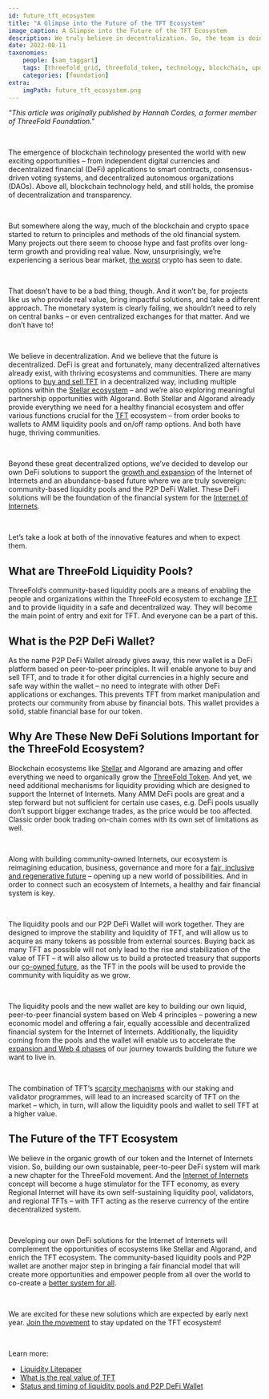 ```yaml
---
id: future_tft_ecosystem
title: "A Glimpse into the Future of the TFT Ecosystem"
image_caption: A Glimpse into the Future of the TFT Ecosystem
description: We truly believe in decentralization. So, the team is doing some incredible work on developing our own DeFi solutions. They’re aimed at providing a native financial system for the Internet of Internets and strengthening the foundation of the ecosystem by enhancing the stability and liquidity of the ThreeFold Token (TFT).
date: 2022-08-11
taxonomies:
    people: [sam_taggart]
    tags: [threefold_grid, threefold_token, technology, blockchain, update]
    categories: [foundation]
extra:
    imgPath: future_tft_ecosystem.png
---
```


*"This article was originally published by Hannah Cordes, a former member of ThreeFold Foundation."*

<br>

The emergence of blockchain technology presented the world with new exciting opportunities – from independent digital currencies and decentralized financial (DeFi) applications to smart contracts, consensus-driven voting systems, and decentralized autonomous organizations (DAOs). Above all, blockchain technology held, and still holds, the promise of decentralization and transparency.

<br/>

But somewhere along the way, much of the blockchain and crypto space started to return to principles and methods of the old financial system. Many projects out there seem to choose hype and fast profits over long-term growth and providing real value. Now, unsurprisingly, we’re experiencing a serious bear market, [the worst](https://cointelegraph.com/news/2022-bear-market-has-been-the-worst-on-record-glassnode) crypto has seen to date.

<br/>

That doesn’t have to be a bad thing, though. And it won’t be, for projects like us who provide real value, bring impactful solutions, and take a different approach. The monetary system is clearly failing, we shouldn’t need to rely on central banks – or even centralized exchanges for that matter. And we don’t have to!

<br/>

We believe in decentralization. And we believe that the future is decentralized. DeFi is great and fortunately, many decentralized alternatives already exist, with thriving ecosystems and communities. There are many options to [buy and sell TFT](https://www.manual.grid.tf/documentation/threefold_token/buy_sell_tft/buy_sell_tft.html) in a decentralized way, including multiple options within the [Stellar ecosystem](https://threefold.io/blog/thriving_with_stellar/) – and we’re also exploring meaningful partnership opportunities with Algorand. Both Stellar and Algorand already provide everything we need for a healthy financial ecosystem and offer various functions crucial for the [TFT](https://forum.threefold.io/t/the-potential-of-the-threefold-token-tft/1796) ecosystem – from order books to wallets to AMM liquidity pools and on/off ramp options. And both have huge, thriving communities.

<br/>

Beyond these great decentralized options, we’ve decided to develop our own DeFi solutions to support the [growth and expansion](https://threefold.io/blog/four_phases_of_threefold/) of the Internet of Internets and an abundance-based future where we are truly sovereign: community-based liquidity pools and the P2P DeFi Wallet. These DeFi solutions will be the foundation of the financial system for the [Internet of Internets](https://threefold.io/blog/internet_of_internets/).

<br/>

Let’s take a look at both of the innovative features and when to expect them.

## What are ThreeFold Liquidity Pools?

ThreeFold’s community-based liquidity pools are a means of enabling the people and organizations within the ThreeFold ecosystem to exchange [TFT](https://threefold.io/tft) and to provide liquidity in a safe and decentralized way. They will become the main point of entry and exit for TFT. And everyone can be a part of this.

## What is the P2P DeFi Wallet?

As the name P2P DeFi Wallet already gives away, this new wallet is a DeFi platform based on peer-to-peer principles. It will enable anyone to buy and sell TFT, and to trade it for other digital currencies in a highly secure and safe way within the wallet – no need to integrate with other DeFi applications or exchanges. This prevents TFT from market manipulation and protects our community from abuse by financial bots. This wallet provides a solid, stable financial base for our token.

## Why Are These New DeFi Solutions Important for the ThreeFold Ecosystem?

Blockchain ecosystems like [Stellar](https://threefold.io/blog/thriving_with_stellar/) and Algorand are amazing and offer everything we need to organically grow the [ThreeFold Token](https://forum.threefold.io/t/the-potential-of-the-threefold-token-tft/1796?u=hannahcordes). And yet, we need additional mechanisms for liquidity providing which are designed to support the Internet of Internets. Many AMM DeFi pools are great and a step forward but not sufficient for certain use cases, e.g. DeFi pools usually don’t support bigger exchange trades, as the price would be too affected. Classic order book trading on-chain comes with its own set of limitations as well.

<br/>

Along with building community-owned Internets, our ecosystem is reimagining education, business, governance and more for a [fair, inclusive and regenerative future](https://threefold.io/blog/planet_first_people_first/) – opening up a new world of possibilities. And in order to connect such an ecosystem of Internets, a healthy and fair financial system is key.

<br/>

The liquidity pools and our P2P DeFi Wallet will work together. They are designed to improve the stability and liquidity of TFT, and will allow us to acquire as many tokens as possible from external sources. Buying back as many TFT as possible will not only lead to the rise and stabilization of the value of TFT – it will also allow us to build a protected treasury that supports our [co-owned future](https://threefold.io/blog/internet_of_internets/), as the TFT in the pools will be used to provide the community with liquidity as we grow.

<br/>

The liquidity pools and the new wallet are key to building our own liquid, peer-to-peer financial system based on Web 4 principles – powering a new economic model and offering a fair, equally accessible and decentralized financial system for the Internet of Internets. Additionally, the liquidity coming from the pools and the wallet will enable us to accelerate the [expansion and Web 4 phases](https://threefold.io/blog/four_phases_of_threefold/) of our journey towards building the future we want to live in.

<br/>

The combination of TFT’s [scarcity mechanisms](https://forum.threefold.io/t/the-potential-of-the-threefold-token-tft/1796) with our staking and validator programmes, will lead to an increased scarcity of TFT on the market – which, in turn, will allow the liquidity pools and wallet to sell TFT at a higher value.

## The Future of the TFT Ecosystem

We believe in the organic growth of our token and the Internet of Internets vision. So, building our own sustainable, peer-to-peer DeFi system will mark a new chapter for the ThreeFold movement. And the [Internet of Internets](https://threefold.io/blog/internet_of_internets/) concept will become a huge stimulator for the TFT economy, as every Regional Internet will have its own self-sustaining liquidity pool, validators, and regional TFTs – with TFT acting as the reserve currency of the entire decentralized system.

<br/>

Developing our own DeFi solutions for the Internet of Internets will complement the opportunities of ecosystems like Stellar and Algorand, and enrich the TFT ecosystem. The community-based liquidity pools and P2P wallet are another major step in bringing a fair financial model that will create more opportunities and empower people from all over the world to co-create a [better system for all](https://threefold.io/blog/planet_first_people_first/).

<br/>

We are excited for these new solutions which are expected by early next year. [Join the movement](https://t.me/threefold) to stay updated on the TFT ecosystem! 

<br/>

Learn more:

* [Liquidity Litepaper](https://threefold.docsend.com/view/3mu3cddgj7znuixj)
* [What is the real value of TFT](https://forum.threefold.io/t/what-is-the-real-value-of-tft/3143)
* [Status and timing of liquidity pools and P2P DeFi Wallet](https://forum.threefold.io/t/status-and-timing-of-liquidity-pools-and-p2p-defi-wallet/3228)
